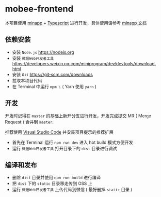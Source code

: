 # mobee-frontend

本项目使用 [minapp](https://github.com/qiu8310/minapp) + [Typescript](https://www.typescriptlang.org/) 进行开发，具体使用请参考 [minapp 文档](https://qiu8310.github.io/minapp/)

## 依赖安装

- 安装 `Node.js` https://nodejs.org
- 安装 `微信Web开发者工具` https://developers.weixin.qq.com/miniprogram/dev/devtools/download.html
- 安装 `Git` https://git-scm.com/downloads
- 拉取本项目代码
- 在 Terminal 中运行 `npm i` ( Yarn 使用 `yarn` )

## 开发

开发时记得在 `master` 的基础上新开分支进行开发，开发完成提交 MR ( Merge Request ) 合并到 `master`.

推荐使用 [Visual Studio Code](https://code.visualstudio.com/) 并安装项目提示的推荐扩展

- 首先在 Terminal 运行 `npm run dev` 进入 hot build 模式方便开发
- 运行 `微信Web开发者工具` 打开目录下的 `dist` 目录进行调试

## 编译和发布

- 删除 `dist` 目录并使用 `npm run build` 进行编译
- 把 `dist` 下的 `static` 目录移走传到 OSS 上
- 运行 `微信Web开发者工具` 上传代码到微信 ( 最好删掉 `static` 目录 )
